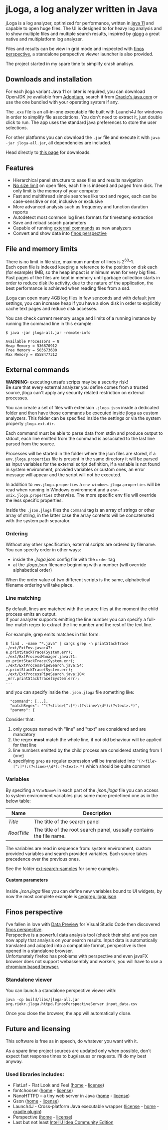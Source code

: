 # jLoga, a log analyzer written in Java

jLoga is a log analyzer, optimized for performance, written in [java 11](https://openjdk.java.net/projects/jdk/11/) and capable to open huge files.
The UI is designed to for heavy log analysis and to show multiple files and multiple search results, inspired by [glogg](https://glogg.bonnefon.org/) a great native and multiplatform log analyzer. 

Files and results can be view in grid mode and inspected with [finos perspective](https://perspective.finos.org/), a standalone perspective viewer launcher is also provided.

The project started in my spare time to simplify crash analisys.

## Downloads and installation
For each jloga variant Java 11 or later is required, you can download OpenJDK jre available from [Adoptium](https://adoptium.net/releases.html?variant=openjdk11&jvmVariant=hotspot), search it from [Oracle's java.com](https://java.com/it/download/) or use the one bundled with your operating system if any.

The `.exe` file is an all-in-one executable file built with Launch4J for windows in order to simplify file associations. You don't need to extract it, just double click to run. The app uses the standard java preferences to store the user selections.

For other platforms you can download the `.jar` file and execute it with `java -jar jloga-all.jar`, all dependencies are included.

Head directly to [this page](https://github.com/Riekr/jloga/releases/latest) for downloads.

## Features
- Hierarchical panel structure to ease files and results navigation
- [No size limit](#file-and-memory-limits) on open files, each file is indexed and paged from disk. The only limit is the memory of your computer
- Fast and multithread simple searches like text and regex, each can be case-sensitive or not, inclusive or exclusive
- More advanced analysis such as frequency and function duration reports
- Autodetect most common log lines formats for timestamp extraction
- Save and reload search parameters
- Capable of running [external commands](#external-commands) as new analyzers
- Convert and show data into [finos perspective](#finos-perspective)

## File and memory limits
There is no limit in file size, maximum number of lines is 2<sup>63</sup>-1.\
Each open file is indexed keeping a reference to the position on disk each (for example) 1MB, so the heap impact is minimum even for very big files.\
Past pages of the files are kept in memory until garbage collection starts in order to reduce disk i/o activity, due to the nature of the application, the best performance is achieved when reading files from a ssd.

jLoga can open many 4GB log files in few senconds and with default jvm settings, you can increase heap if you have a slow disk in order to explicitly cache text pages and reduce disk accesses.

You can check current memory usage and limits of a running instance by running the command line in this example:
```shell
$ java -jar jloga-all.jar -remote-info

Available Processors = 8
Heap Memory = 536870912
Free Memory = 503673600
Max Memory = 8558477312
```

## External commands

**WARNING:** executing unsafe scripts may be a security risk!\
Be sure that every external analyzer you define comes from a trusted source, jloga can't apply any security related restriction on external processes.

You can create a set of files with extension `.jloga.json` inside a dedicated folder and then have those commands be executed inside jloga as custom analyzers.
This folder can be specified inside the settings or via the system property `jloga.ext.dir`.

Each command must be able to parse data from stdin and produce output to stdout, each line emitted from the command is associated to the last line parsed from the source.

Processes will be started in the folder where the json files are stored, if a `env.jloga.properties` file is present in the same directory it will be parsed as input variables for the external script definition, if a variable is not found in system environment, provided variables or custom ones, an error message will appear and the script will not be executed.

In addition to `env.jloga.properties` a `env-windows.jloga.properties` will be read when running in Windows environment and a `env-unix.jloga.properties` otherwise. The more specific env file will override the less specific properties.

Inside the `.json.jloga` files the `command` tag is an array of strings or other array of string, in the latter case the array contents will be concatenated with the system path separator.

### Ordering
Without any other specification, external scripts are ordered by filename. You can specify order in other ways:
- inside the *.jloga.json* config file with the `order` tag
- at the *.jloga.json* filename beginning with a number (will override alphabetical order)

When the order value of two different scripts is the same, alphabetical filename ordering will take place.

### Line matching
By default, lines are matched with the source files at the moment the child process emits an output.\
If your analyzer supports emitting the line number you can specify a full-line-match regex to extract the line number
and the rest of the text line.

For example, grep emits matches in this form:
```shell
$ find . -name "*.java" | xargs grep -n printStackTrace
./ext/ExtEnv.java:47:                           e.printStackTrace(System.err);
./ext/ExtProcessManager.java:71:                                ex.printStackTrace(System.err);
./ext/ExtProcessPipeSearch.java:54:                                     e.printStackTrace(System.err);
./ext/ExtProcessPipeSearch.java:104:                    _err.printStackTrace(System.err);
...
```
and you can specify inside the `.json.jloga` file something like:
```
  "command": [...],
  "matchRegex": "^(?<file>[^:]*):(?<line>\\d*):(?<text>.*)",
  "params": {
```
Consider that:
1. only groups named with "line" and "text" are considered and are mandatory
2. the regex **must** match the whole line, if not old behaviour will be applied for that line
3. line numbers emitted by the child process are considered starting from 1 (one)
4. specifying `grep` as regular expression will be translated into `^(?<file>[^:]*):(?<line>\\d*):(?<text>.*)` which should be quite common

### Variables
By specifing a `%VarName%` in each part of the *.json.jloga* file you can access to system environment variables plus some
more predefined one as in the below table:

| Name        | Description                                                          |
|-------------|----------------------------------------------------------------------|
| *Title*     | The title of the search panel                                        |
| *RootTitle* | The title of the root search panel, ususally contains the file name. |

The variables are read in sequence from: system environment, custom provided variables and search provided variables. Each source takes precedence over the previous ones.

See the folder [ext-search-samples](ext-search-samples) for some examples.

#### Custom parameters
Inside *.json.jloga* files you can define new variables bound to UI widgets, by now the most complete example is [cyggrep.jloga.json](ext-search-samples/cyggrep.jloga.json).

## Finos perspective
I've fallen in love with [Data Preview](https://marketplace.visualstudio.com/items?itemName=RandomFractalsInc.vscode-data-preview) for Visual Studio Code then discovered [finos perspective](https://perspective.finos.org/). \
Perspective is a powerful data analysis tool (check their site) and you can now apply that analysis on your search results. Input data is automatically translated and adapted into a compatible format, perspective is then opened in a standalone browser.\
Unfortunately firefox has problems with perspective and even javaFX browser does not support webassembly and workers, you will have to use a [chromium based browser](https://en.wikipedia.org/wiki/Chromium_(web_browser)#Browsers_based_on_Chromium).

### Standalone viewer
You can launch a standalone perspective viewer with:
```shell
java -cp build/libs/jloga-all.jar org.riekr.jloga.httpd.FinosPerspectiveServer input_data.csv
```
Once you close the browser, the app will automatically close.

## Future and licensing
This software is free as in speech, do whatever you want with it.

As a spare time project sources are updated only when possible, don't expect fast response times to bug/issues or requests. I'll do my best anyway.

### Used libraries includes:
- FlatLaf - Flat Look and Feel ([home](https://www.formdev.com/flatlaf/) - [license](https://github.com/JFormDesigner/FlatLaf/blob/main/LICENSE))
- fontchooser ([home](https://gitlab.com/dheid/fontchooser) - [license](https://gitlab.com/dheid/fontchooser/-/blob/master/LICENSE))
- NanoHTTPD – a tiny web server in Java ([home](https://github.com/NanoHttpd/nanohttpd) - [license](https://github.com/NanoHttpd/nanohttpd/blob/master/LICENSE.md))
- Gson ([home](https://github.com/google/gson) - [license](https://github.com/google/gson/blob/master/LICENSE))
- Launch4J - Cross-platform Java executable wrapper ([license](https://sourceforge.net/p/launch4j/git/ci/master/tree/LICENSE.txt) - [home](http://launch4j.sourceforge.net/) - [gradle plugin](https://github.com/TheBoegl/gradle-launch4j))
- Perspective ([home](https://perspective.finos.org/) - [license](https://github.com/finos/perspective/blob/master/LICENSE))
- Last but not least [IntelliJ Idea Community Edition](https://www.jetbrains.com/idea/)
